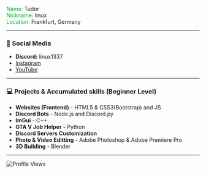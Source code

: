 <span style="color:#00b02c">Name:</span> Tudor <br>
<span style="color:#00b02c">Nickname:</span> linux <br>
<span style="color:#00b02c">Location:</span> Frankfurt, Germany <br>

---

### 📱 Social Media

   * **Discord:** linux1337
   * [Instagram](https://www.instagram.com/theqdqr/)
   * [YouTube](https://www.youtube.com/linucs)


---

### 💻 Projects & Accumulated skills (Beginner Level)


   * **Websites (Frontend)** - HTML5 & CSS3(Bootstrap) and JS
   * **Discord Bots** - Node.js and Discord.py
   * **ImGui** - C++
   * **GTA V Job Helper** - Python
   * **Discord Servers Customization**
   * **Photo & Video Editting** - Adobe Photoshop & Adobe Premiere Pro
   * **3D Building** - Blender

---

![Profile Views](https://komarev.com/ghpvc/?username=linucswin&color=00b02c&style=flat-square) 
